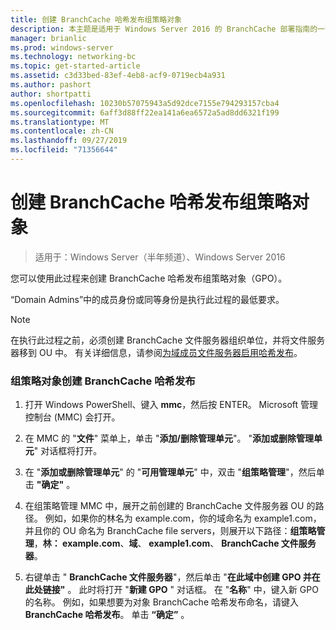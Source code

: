 ```yaml
---
title: 创建 BranchCache 哈希发布组策略对象
description: 本主题是适用于 Windows Server 2016 的 BranchCache 部署指南的一部分，它演示了如何在分布式和托管缓存模式下部署 BranchCache，以优化分支机构中的 WAN 带宽使用情况
manager: brianlic
ms.prod: windows-server
ms.technology: networking-bc
ms.topic: get-started-article
ms.assetid: c3d33bed-83ef-4eb8-acf9-0719ecb4a931
ms.author: pashort
author: shortpatti
ms.openlocfilehash: 10230b57075943a5d92dce7155e794293157cba4
ms.sourcegitcommit: 6aff3d88ff22ea141a6ea6572a5ad8dd6321f199
ms.translationtype: MT
ms.contentlocale: zh-CN
ms.lasthandoff: 09/27/2019
ms.locfileid: "71356644"
---
```

# <a name="create-the-branchcache-hash-publication-group-policy-object"></a>创建 BranchCache 哈希发布组策略对象

>适用于：Windows Server（半年频道）、Windows Server 2016

您可以使用此过程来创建 BranchCache 哈希发布组策略对象（GPO）。  
  
“Domain Admins”中的成员身份或同等身份是执行此过程的最低要求。  
  
> [!NOTE]  
> 在执行此过程之前，必须创建 BranchCache 文件服务器组织单位，并将文件服务器移到 OU 中。 有关详细信息，请参阅[为域成员文件服务器启用哈希发布](../../branchcache/deploy/Enable-Hash-Publication-for-Domain-Member-File-Servers.md)。  
  
### <a name="to-create-the-branchcache-hash-publication-group-policy-object"></a>组策略对象创建 BranchCache 哈希发布  
  
1.  打开 Windows PowerShell、键入 **mmc**，然后按 ENTER。 Microsoft 管理控制台 (MMC) 会打开。  
  
2.  在 MMC 的 "**文件**" 菜单上，单击 "**添加/删除管理单元**"。 "**添加或删除管理单元**" 对话框将打开。  
  
3.  在 "**添加或删除管理单元**" 的 "**可用管理单元**" 中，双击 "**组策略管理**"，然后单击 **"确定"** 。  
  
4.  在组策略管理 MMC 中，展开之前创建的 BranchCache 文件服务器 OU 的路径。 例如，如果你的林名为 example.com，你的域命名为 example1.com，并且你的 OU 命名为 BranchCache file servers，则展开以下路径：**组策略管理**，**林： example.com**、**域**、 **example1.com**、 **BranchCache 文件服务器**。  
  
5.  右键单击 " **BranchCache 文件服务器**"，然后单击 "**在此域中创建 GPO 并在此处链接"** 。 此时将打开 "**新建 GPO** " 对话框。 在 "**名称**" 中，键入新 GPO 的名称。 例如，如果想要为对象 BranchCache 哈希发布命名，请键入**BranchCache 哈希发布**。 单击 **“确定”** 。  
  


